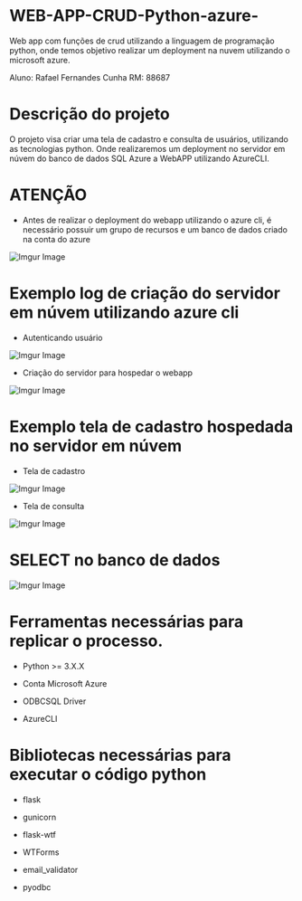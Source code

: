 # WEB-APP-CRUD-Python-azure-
Web app com funções de crud utilizando a linguagem de programação python, onde temos objetivo realizar um deployment na nuvem utilizando o microsoft azure.

Aluno: Rafael Fernandes Cunha
RM: 88687

# Descrição do projeto
O projeto visa criar uma tela de cadastro e consulta de usuários, utilizando as tecnologias python. Onde realizaremos um deployment no servidor em núvem do banco de dados SQL Azure a WebAPP utilizando AzureCLI.

# ATENÇÃO
- Antes de realizar o deployment do webapp utilizando o azure cli, é necessário possuir um grupo de recursos e um banco de dados criado na conta do azure

![Imgur Image](https://imgur.com/x0nER56.jpg)

# Exemplo log de criação do servidor em núvem utilizando azure cli
- Autenticando usuário

![Imgur Image](https://imgur.com/24BnNjE.jpg)

- Criação do servidor para hospedar o webapp

![Imgur Image](https://imgur.com/BMsT2LR.jpg)


# Exemplo tela de cadastro hospedada no servidor em núvem
- Tela de cadastro

![Imgur Image](https://imgur.com/qoBnGPF.jpg)

- Tela de consulta

![Imgur Image](https://imgur.com/3mKzYLn.jpg)

# SELECT no banco de dados 

![Imgur Image](https://imgur.com/ZweQper.jpg)

# Ferramentas necessárias para replicar o processo.

- Python >= 3.X.X

- Conta Microsoft Azure

- ODBCSQL Driver

- AzureCLI

# Bibliotecas necessárias para executar o código python

- flask

- gunicorn

- flask-wtf

- WTForms

- email_validator

- pyodbc
